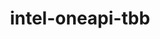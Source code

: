 ---
title: "intel-oneapi-tbb"
layout: cache
categories: [package, develop-2024-02-18]
meta: {"versions": ["2021.11.0"], "compilers": ["oneapi@=2024.0.0"], "oss": ["ubuntu22.04"], "platforms": ["linux"], "targets": ["x86_64_v3"], "stacks": ["e4s-oneapi", "root"], "num_specs": 1, "num_specs_by_stack": {"root": 1, "e4s-oneapi": 1}}
spec_details: [{"hash": "bqbmyvq5ajni4qrm2dnwui7nt37eb5lt", "compiler": "oneapi@=2024.0.0", "versions": ["2021.11.0"], "os": "ubuntu22.04", "platform": "linux", "target": "x86_64_v3", "variants": ["build_system=generic", "+envmods"], "stacks": ["root", "e4s-oneapi"], "size": "-", "tarball": "https://binaries.spack.io/develop-2024-02-18/build_cache/linux-ubuntu22.04-x86_64_v3/oneapi-2024.0.0/intel-oneapi-tbb-2021.11.0/linux-ubuntu22.04-x86_64_v3-oneapi-2024.0.0-intel-oneapi-tbb-2021.11.0-bqbmyvq5ajni4qrm2dnwui7nt37eb5lt.spack"}]
---